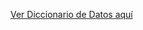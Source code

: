 
[Ver Diccionario de Datos aquí](https://docs.google.com/spreadsheets/d/16DM1VcpJS4nZdU8J0YIZP3kJ7t5CUbXN/edit#gid=98949620)